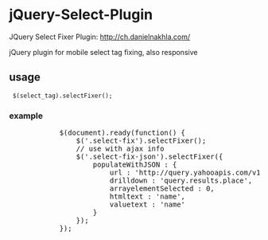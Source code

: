 jQuery-Select-Plugin
====================

JQuery Select Fixer Plugin: http://ch.danielnakhla.com/

jQuery plugin for mobile select tag fixing, also responsive
<h2>usage</h2>
<code> $(select_tag).selectFixer();</code>
<h3>example</h3>
<pre>
            $(document).ready(function() {
                $('.select-fix').selectFixer();
                // use with ajax info
                $('.select-fix-json').selectFixer({
                    populateWithJSON : {
                        url : 'http://query.yahooapis.com/v1/public/yql?q=select%20name%20from%20geo.continents&format=json&callback=',
                        drilldown : 'query.results.place',
                        arrayelementSelected : 0,
                        htmltext : 'name',
                        valuetext : 'name'
                    }
                });
            });
</pre>
        
